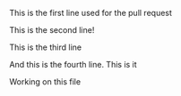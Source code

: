 This is the first line used for the pull request

This is the second line!

This is the third line

And this is the fourth line. This is it

Working on this file